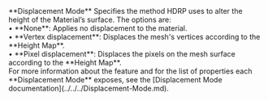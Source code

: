 <tr>
<td>**Displacement Mode**</td>
<td>Specifies the method HDRP uses to alter the height of the Material’s surface. The options are:<br/>&#8226; **None**: Applies no displacement to the material.<br/>&#8226; **Vertex displacement**: Displaces the mesh's vertices according to the **Height Map**.<br/>&#8226; **Pixel displacement**: Displaces the pixels on the mesh surface according to the **Height Map**.<br/>For more information about the feature and for the list of properties each **Displacement Mode** exposes, see the [Displacement Mode documentation](../../../Displacement-Mode.md).</td>
</tr>

